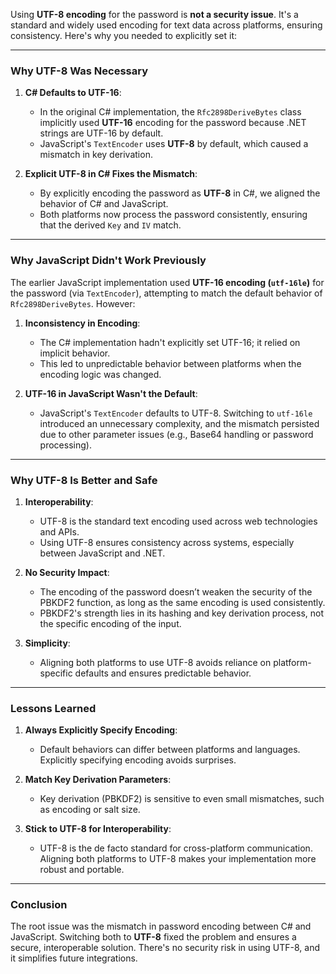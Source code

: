 Using **UTF-8 encoding** for the password is **not a security issue**. It's a standard and widely used encoding for text data across platforms, ensuring consistency. Here's why you needed to explicitly set it:

---

### Why UTF-8 Was Necessary

1. **C# Defaults to UTF-16**:
   - In the original C# implementation, the `Rfc2898DeriveBytes` class implicitly used **UTF-16** encoding for the password because .NET strings are UTF-16 by default.
   - JavaScript's `TextEncoder` uses **UTF-8** by default, which caused a mismatch in key derivation.

2. **Explicit UTF-8 in C# Fixes the Mismatch**:
   - By explicitly encoding the password as **UTF-8** in C#, we aligned the behavior of C# and JavaScript.
   - Both platforms now process the password consistently, ensuring that the derived `Key` and `IV` match.

---

### Why JavaScript Didn't Work Previously

The earlier JavaScript implementation used **UTF-16 encoding (`utf-16le`)** for the password (via `TextEncoder`), attempting to match the default behavior of `Rfc2898DeriveBytes`. However:
1. **Inconsistency in Encoding**:
   - The C# implementation hadn't explicitly set UTF-16; it relied on implicit behavior.
   - This led to unpredictable behavior between platforms when the encoding logic was changed.

2. **UTF-16 in JavaScript Wasn't the Default**:
   - JavaScript's `TextEncoder` defaults to UTF-8. Switching to `utf-16le` introduced an unnecessary complexity, and the mismatch persisted due to other parameter issues (e.g., Base64 handling or password processing).

---

### Why UTF-8 Is Better and Safe

1. **Interoperability**:
   - UTF-8 is the standard text encoding used across web technologies and APIs.
   - Using UTF-8 ensures consistency across systems, especially between JavaScript and .NET.

2. **No Security Impact**:
   - The encoding of the password doesn’t weaken the security of the PBKDF2 function, as long as the same encoding is used consistently.
   - PBKDF2's strength lies in its hashing and key derivation process, not the specific encoding of the input.

3. **Simplicity**:
   - Aligning both platforms to use UTF-8 avoids reliance on platform-specific defaults and ensures predictable behavior.

---

### Lessons Learned

1. **Always Explicitly Specify Encoding**:
   - Default behaviors can differ between platforms and languages. Explicitly specifying encoding avoids surprises.

2. **Match Key Derivation Parameters**:
   - Key derivation (PBKDF2) is sensitive to even small mismatches, such as encoding or salt size.

3. **Stick to UTF-8 for Interoperability**:
   - UTF-8 is the de facto standard for cross-platform communication. Aligning both platforms to UTF-8 makes your implementation more robust and portable.

---

### Conclusion

The root issue was the mismatch in password encoding between C# and JavaScript. Switching both to **UTF-8** fixed the problem and ensures a secure, interoperable solution. There's no security risk in using UTF-8, and it simplifies future integrations. 
